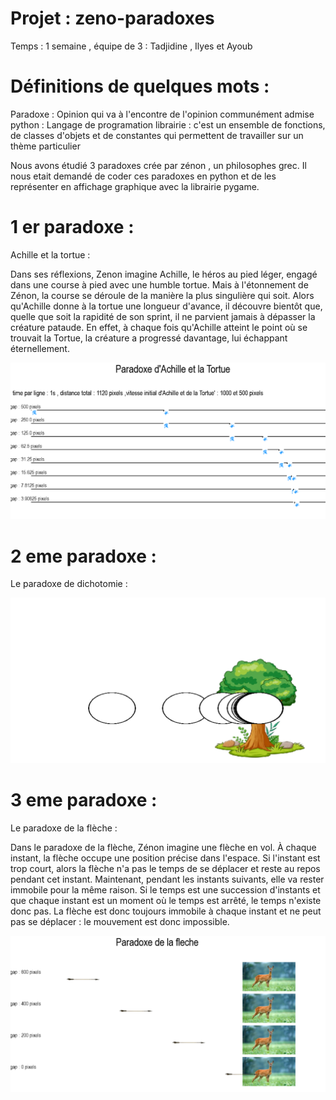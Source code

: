 # Projet : zeno-paradoxes 

Temps : 1 semaine , équipe de 3 : Tadjidine , Ilyes et Ayoub

# Définitions de quelques mots : 
Paradoxe : Opinion qui va à l'encontre de l'opinion communément admise
python : Langage de programation
librairie : c'est un ensemble de fonctions, de classes d'objets et de constantes qui permettent de travailler sur un thème particulier


Nous avons étudié 3 paradoxes crée par zénon , un philosophes grec. Il nous etait demandé de coder ces paradoxes en python et de les représenter en affichage graphique avec la librairie pygame.

# 1 er paradoxe : 

Achille et la tortue : 

Dans ses réflexions, Zenon imagine Achille, le héros au pied léger, engagé dans une course à pied avec une humble tortue. Mais à l'étonnement de Zénon, la course se déroule de la manière la plus singulière qui soit. Alors qu'Achille donne à la tortue une longueur d'avance, il découvre bientôt que, quelle que soit la rapidité de son sprint, il ne parvient jamais à dépasser la créature pataude. En effet, à chaque fois qu'Achille atteint le point où se trouvait la Tortue, la créature a progressé davantage, lui échappant éternellement.

![interface graphique du paradoxe](./image/AchilleEtLaTortue.png)

# 2 eme paradoxe : 

Le paradoxe de dichotomie :

![interface graphique du paradoxe de dichotomie](./image/paradoxe_dichotomie.png)

# 3 eme paradoxe : 

Le paradoxe de la flèche : 

Dans le paradoxe de la flèche, Zénon imagine une flèche en vol. À
chaque instant, la flèche occupe une position précise dans l'espace. Si
l'instant est trop court, alors la flèche n'a pas le temps de se déplacer et
reste au repos pendant cet instant.
Maintenant, pendant les instants suivants, elle va rester immobile pour
la même raison. Si le temps est une succession d'instants et que
chaque instant est un moment où le temps est arrêté, le temps n'existe
donc pas. La flèche est donc toujours immobile à chaque instant et ne
peut pas se déplacer : le mouvement est donc impossible.

![interface graphique du paradoxe de la flèche](./image/paradoxe_de_la_fleche.png)



